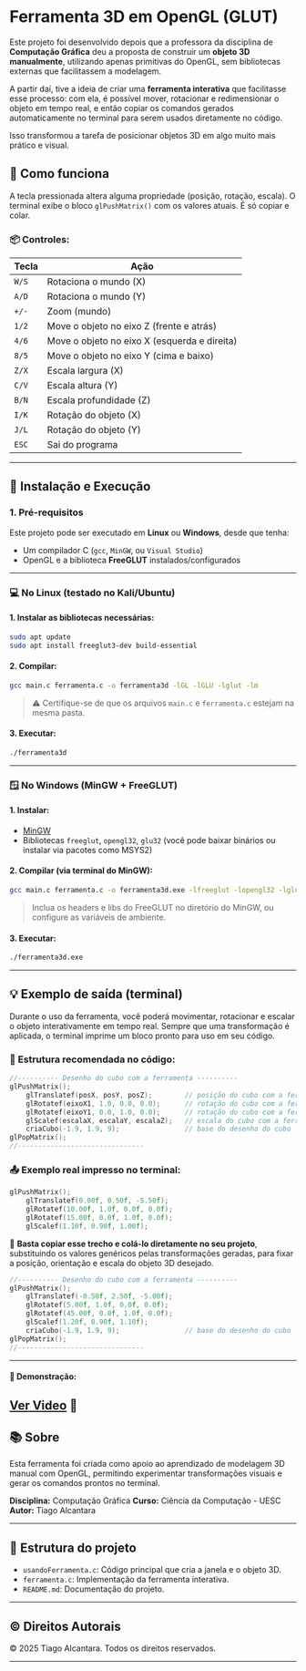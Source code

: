 # Ferramenta 3D em OpenGL (GLUT)
Este projeto foi desenvolvido depois que a professora da disciplina de **Computação Gráfica** deu a proposta de construir um **objeto 3D manualmente**, utilizando apenas primitivas do OpenGL, sem bibliotecas externas que facilitassem a modelagem.

A partir daí, tive a ideia de criar uma **ferramenta interativa** que facilitasse esse processo: com ela, é possível mover, rotacionar e redimensionar o objeto em tempo real, e então copiar os comandos gerados automaticamente no terminal para serem usados diretamente no código.

Isso transformou a tarefa de posicionar objetos 3D em algo muito mais prático e visual.


## 🧱 Como funciona

A tecla pressionada altera alguma propriedade (posição, rotação, escala). O terminal exibe o bloco `glPushMatrix()` com os valores atuais. É só copiar e colar.

### 📦 Controles:

| Tecla | Ação                             |
|-------|----------------------------------|
| `W/S` | Rotaciona o mundo (X)           |
| `A/D` | Rotaciona o mundo (Y)           |
| `+/-` | Zoom (mundo)                    |
| `1/2` | Move o objeto no eixo Z (frente e atrás)        |
| `4/6` | Move o objeto no eixo X (esquerda e direita)       |
| `8/5` | Move o objeto no eixo Y (cima e baixo)        |
| `Z/X` | Escala largura (X)              |
| `C/V` | Escala altura (Y)               |
| `B/N` | Escala profundidade (Z)         |
| `I/K` | Rotação do objeto (X)           |
| `J/L` | Rotação do objeto (Y)           |
| `ESC`| Sai do programa                  |

---

## 🔧 Instalação e Execução

### 1. Pré-requisitos

Este projeto pode ser executado em **Linux** ou **Windows**, desde que tenha:

* Um compilador C (`gcc`, `MinGW`, ou `Visual Studio`)
* OpenGL e a biblioteca **FreeGLUT** instalados/configurados

---

### 💻 No Linux (testado no Kali/Ubuntu)

#### 1. Instalar as bibliotecas necessárias:

```bash
sudo apt update
sudo apt install freeglut3-dev build-essential
```

#### 2. Compilar:

```bash
gcc main.c ferramenta.c -o ferramenta3d -lGL -lGLU -lglut -lm
```

> ⚠️ Certifique-se de que os arquivos `main.c` e `ferramenta.c` estejam na mesma pasta.

#### 3. Executar:

```bash
./ferramenta3d
```

---

### 🪟 No Windows (MinGW + FreeGLUT)

#### 1. Instalar:

* [MinGW](https://www.mingw-w64.org/)
* Bibliotecas `freeglut`, `opengl32`, `glu32` (você pode baixar binários ou instalar via pacotes como MSYS2)

#### 2. Compilar (via terminal do MinGW):

```bash
gcc main.c ferramenta.c -o ferramenta3d.exe -lfreeglut -lopengl32 -lglu32 -lm
```

> Inclua os headers e libs do FreeGLUT no diretório do MinGW, ou configure as variáveis de ambiente.

#### 3. Executar:

```bash
./ferramenta3d.exe
```
---

## 💡 Exemplo de saída (terminal)

Durante o uso da ferramenta, você poderá movimentar, rotacionar e escalar o objeto interativamente em tempo real.
Sempre que uma transformação é aplicada, o terminal imprime um bloco pronto para uso em seu código.

### 🧱 Estrutura recomendada no código:

```c
//---------- Desenho do cubo com a ferramenta ----------
glPushMatrix();
    glTranslatef(posX, posY, posZ);        // posição do cubo com a ferramenta
    glRotatef(eixoX1, 1.0, 0.0, 0.0);      // rotação do cubo com a ferramenta (eixo X)
    glRotatef(eixoY1, 0.0, 1.0, 0.0);      // rotação do cubo com a ferramenta (eixo Y)
    glScalef(escalaX, escalaY, escalaZ);   // escala do cubo com a ferramenta
    criaCubo(-1.9, 1.9, 9);                // base do desenho do cubo
glPopMatrix();
//-------------------------------
```

### 📤 Exemplo real impresso no terminal:

```c
glPushMatrix();
    glTranslatef(0.00f, 0.50f, -5.50f);
    glRotatef(10.00f, 1.0f, 0.0f, 0.0f);
    glRotatef(15.00f, 0.0f, 1.0f, 0.0f);
    glScalef(1.10f, 0.90f, 1.00f);
```
📌 **Basta copiar esse trecho e colá-lo diretamente no seu projeto**, substituindo os valores genéricos pelas transformações geradas, para fixar a posição, orientação e escala do objeto 3D desejado.

```c
//---------- Desenho do cubo com a ferramenta ----------
glPushMatrix();
    glTranslatef(-0.50f, 2.50f, -5.00f);
    glRotatef(5.00f, 1.0f, 0.0f, 0.0f);
    glRotatef(45.00f, 0.0f, 1.0f, 0.0f);
    glScalef(1.20f, 0.90f, 1.10f);
    criaCubo(-1.9, 1.9, 9);                // base do desenho do cubo
glPopMatrix();
//-------------------------------
```
---

#### 🎥 Demonstração: 

## [Ver Video](https://drive.google.com/drive/folders/16YacDvqhJ5iczwNdNko8dQHwvc_9IVdu?usp=sharing) 🎥


## 📚 Sobre

Esta ferramenta foi criada como apoio ao aprendizado de modelagem 3D manual com OpenGL, permitindo experimentar transformações visuais e gerar os comandos prontos no terminal.

**Disciplina:** Computação Gráfica
**Curso:** Ciência da Computação - UESC
**Autor:** Tiago Alcantara

---

## 📁 Estrutura do projeto

- `usandoFerramenta.c`: Código principal que cria a janela e o objeto 3D.
- `ferramenta.c`: Implementação da ferramenta interativa.
- `README.md`: Documentação do projeto.

---

## © Direitos Autorais

© 2025 Tiago Alcantara. Todos os direitos reservados.

---
